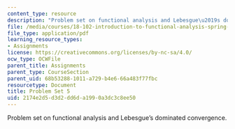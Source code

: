 ```yaml
---
content_type: resource
description: "Problem set on functional analysis and Lebesgue\u2019s dominated convergence."
file: /media/courses/18-102-introduction-to-functional-analysis-spring-2009/2174e2d5d3d2dd6da1990a3dc3c8ee50_MIT18_102s09_pset05.pdf
file_type: application/pdf
learning_resource_types:
- Assignments
license: https://creativecommons.org/licenses/by-nc-sa/4.0/
ocw_type: OCWFile
parent_title: Assignments
parent_type: CourseSection
parent_uid: 68b53288-1011-a729-b4e6-66a483f77fbc
resourcetype: Document
title: Problem Set 5
uid: 2174e2d5-d3d2-dd6d-a199-0a3dc3c8ee50
---
```

Problem set on functional analysis and Lebesgue’s dominated convergence.